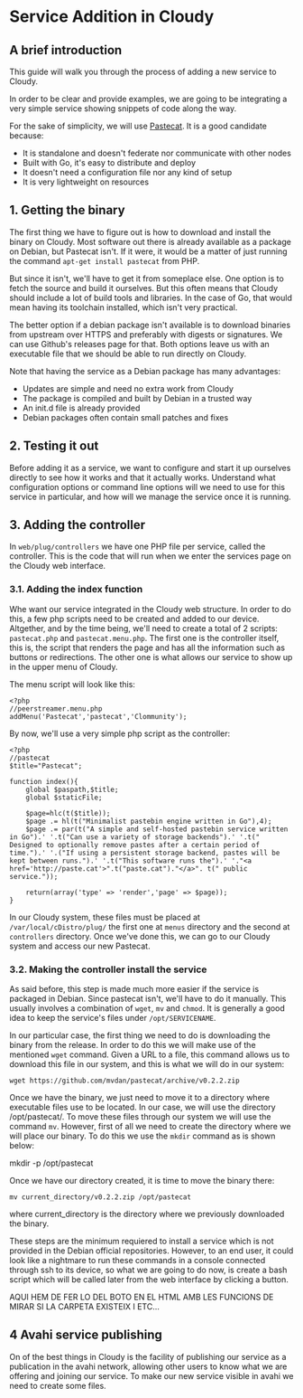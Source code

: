 # Service Addition in Cloudy

## A brief introduction

This guide will walk you through the process of adding a new service to
Cloudy.

In order to be clear and provide examples, we are going to be integrating a
very simple service showing snippets of code along the way.

For the sake of simplicity, we will use
[Pastecat](https://github.com/mvdan/pastecat). It is a good candidate because:

 * It is standalone and doesn't federate nor communicate with other nodes
 * Built with Go, it's easy to distribute and deploy
 * It doesn't need a configuration file nor any kind of setup
 * It is very lightweight on resources

## 1. Getting the binary

The first thing we have to figure out is how to download and install the
binary on Cloudy. Most software out there is already available as a package
on Debian, but Pastecat isn't. If it were, it would be a matter of just
running the command `apt-get install pastecat` from PHP.

But since it isn't, we'll have to get it from someplace else. One option is to
fetch the source and build it ourselves. But this often means that Cloudy
should include a lot of build tools and libraries. In the case of Go, that
would mean having its toolchain installed, which isn't very practical.

The better option if a debian package isn't available is to download binaries
from upstream over HTTPS and preferably with digests or signatures. We can use
Github's releases page for that. Both options leave us with an executable file
that we should be able to run directly on Cloudy.

Note that having the service as a Debian package has many advantages:

* Updates are simple and need no extra work from Cloudy
* The package is compiled and built by Debian in a trusted way
* An init.d file is already provided
* Debian packages often contain small patches and fixes

## 2. Testing it out

Before adding it as a service, we want to configure and start it up ourselves
directly to see how it works and that it actually works. Understand what
configuration options or command line options will we need to use for this
service in particular, and how will we manage the service once it is running.

## 3. Adding the controller

In `web/plug/controllers` we have one PHP file per service, called the
controller. This is the code that will run when we enter the services page on
the Cloudy web interface.

### 3.1. Adding the index function

Whe want our service integrated in the Cloudy web structure. In order to do this,
a few php scripts need to be created and added to our device. Altgether, and by
the time being, we'll need to create a total of 2 scripts: `pastecat.php` and
`pastecat.menu.php`. The first one is the controller itself, this is, the script
that renders the page and has all the information such as buttons or redirections.
The other one is what allows our service to show up in the upper menu of Cloudy.

The menu script will look like this:


    <?php
    //peerstreamer.menu.php
    addMenu('Pastecat','pastecat','Clommunity');

By now, we'll use a very simple php script as the controller:

    <?php
    //pastecat
    $title="Pastecat";
    
    function index(){
        global $paspath,$title;
        global $staticFile;
    
        $page=hlc(t($title));
        $page .= hl(t("Minimalist pastebin engine written in Go"),4);
        $page .= par(t("A simple and self-hosted pastebin service written in Go").' '.t("Can use a variety of storage backends").' '.t(" Designed to optionally remove pastes after a certain period of time.").' '.("If using a persistent storage backend, pastes will be kept between runs.").' '.t("This software runs the").' '."<a href='http://paste.cat'>".t("paste.cat")."</a>". t(" public service."));

        return(array('type' => 'render','page' => $page));
    }

In our Cloudy system, these files must be placed at `/var/local/cDistro/plug/` the
first one at `menus` directory and the second at `controllers` directory. Once we've
done this, we can go to our Cloudy system and access our new Pastecat.

### 3.2. Making the controller install the service

As said before, this step is made much more easier if the service is packaged
in Debian. Since pastecat isn't, we'll have to do it manually. This usually
involves a combination of `wget`, `mv` and `chmod`. It is generally a good
idea to keep the service's files under `/opt/SERVICENAME`.

In our particular case, the first thing we need to do is downloading the
binary from the release. In order to do this we will make use of the mentioned
`wget` command. Given a URL to a file, this command allows us to download this
file in our system, and this is what we will do in our system:

    wget https://github.com/mvdan/pastecat/archive/v0.2.2.zip

Once we have the binary, we just need to move it to a directory where executable
files use to be located. In our case, we will use the directory /opt/pastecat/.
To move these files through our system we will use the command `mv`. However,
first of all we need to create the directory where we will place our binary. To
do this we use the `mkdir` command as is shown below:

   mkdir -p /opt/pastecat

Once we have our directory created, it is time to move the binary there:

    mv current_directory/v0.2.2.zip /opt/pastecat

where current\_directory is the directory where we previously downloaded the
binary.

These steps are the minimum requiered to install a service which is not provided
in the Debian official repositories. However, to an end user, it could look like a
nightmare to run these commands in a console connected through ssh to its device,
so what we are going to do now, is create a bash script which will be called later
from the web interface by clicking a button.

AQUI HEM DE FER LO DEL BOTO EN EL HTML AMB LES FUNCIONS DE MIRAR SI LA CARPETA EXISTEIX I ETC...

## 4 Avahi service publishing

On of the best things in Cloudy is the facility of publishing our service as a
publication in the avahi network, allowing other users to know what we are
offering and joining our service. To make our new service visible in avahi we
need to create some files.
